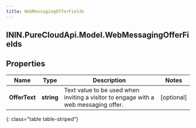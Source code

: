 ```yaml
---
title: WebMessagingOfferFields
---
```

## ININ.PureCloudApi.Model.WebMessagingOfferFields

## Properties

|Name | Type | Description | Notes|
|------------ | ------------- | ------------- | -------------|
| **OfferText** | **string** | Text value to be used when inviting a visitor to engage with a web messaging offer. | [optional] |
{: class="table table-striped"}


